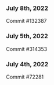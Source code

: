 ### July 8th, 2022

Commit #132387

### July 5th, 2022

Commit #314353


### July 4th, 2022

Commit #72281
